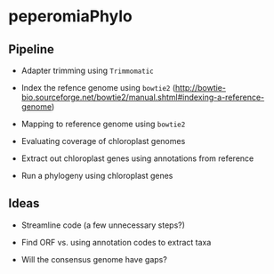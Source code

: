 # peperomiaPhylo


## Pipeline
* Adapter trimming using `Trimmomatic`
* Index the refence genome using `bowtie2` (http://bowtie-bio.sourceforge.net/bowtie2/manual.shtml#indexing-a-reference-genome)
* Mapping to reference genome using `bowtie2`


* Evaluating coverage of chloroplast genomes
* Extract out chloroplast genes using annotations from reference
* Run a phylogeny using chloroplast genes


## Ideas
* Streamline code (a few unnecessary steps?)
    
* Find ORF vs. using annotation codes to extract taxa
* Will the consensus genome have gaps?